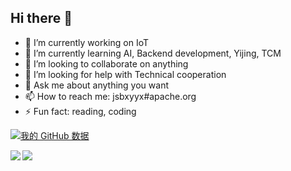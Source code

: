 ## Hi there 👋

- 🔭 I’m currently working on IoT
- 🌱 I’m currently learning AI, Backend development, Yijing, TCM
- 👯 I’m looking to collaborate on anything
- 🤔 I’m looking for help with Technical cooperation
- 💬 Ask me about anything you want
- 📫 How to reach me: jsbxyyx#apache.org
- ⚡ Fun fact: reading, coding

[![我的 GitHub 数据](https://github-readme-stats.vercel.app/api?username=jsbxyyx&show_icons=true&theme=radical)]()

<a href="#" style="cursor: default;">
  <img align="left" src="https://github-readme-stats.vercel.app/api/top-langs/?username=jsbxyyx&hide=html,thrift&layout=compact" />
</a>
<a href="#" style="cursor: default;">
  <img  src="https://github-profile-trophy.vercel.app/?username=jsbxyyx&theme=flat&row=1&column=7&no-frame=true&no-bg=true" />
</div>
